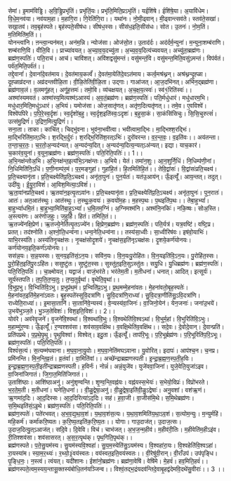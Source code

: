 

  
सेमां। इ॒माम॑विड्ढि। अ॒वि॒ड्ढि॒प्रभृ॑तिं। प्रभृ॑तिं॒यः। प्रभृ॑ति॒मिति॒प्रऽभृ॑तिं। यईशि॑षे। ईशि॑षे॒या। अ॒यावि॑धेम। वि॒धे॒म॒नव॑या। नव॑याम॒हा। म॒हागि॒रा। गि॒रेति॑गि॒रा।। यथा॑नः। नो॒मी॒ढ्वान्। मी॒ढ्वान्त्सव॑ते। स्तव॑ते॒सखा॑। सखा॒तव॑। तव॒बृह॑स्पते। बृह॑स्पते॒सीष॑धः। सीष॑ध॒स्सः। सीस॑ध॒इति॒सीस॑धः। सोत। उ॒तनः॑। नो॒म॒तिं। म॒तिमिति॑म॒तिं।।  
योनन्त्वा॑नि। ऩन्त्वा॒न्यन॑मत्। अन॑म॒न्नि। न्योज॑सा। ओज॑सो॒त। उ॒ताद॑र्दः। अद॑र्दर्म॒न्युना॑। म॒न्युना॒शम्ब॑राणि। शम्ब॑राणि॒वि। वीति॒वि।। प्राच्या॑वयत्। अ॒च्या॒व॒य॒दच्यु॑ता। अ॒च्य॒व॒य॒दित्य॑च्यवयत्। अच्यु॑ता॒ब्रह्म॑णः। ब्रह्म॑ण॒स्पतिः॑। पति॒राच॑। आच॑। चावि॑शत्। अवि॑शद्वसु॑मन्तं। वसु॑मन्तं॒वि। वसु॑मन्त॒मिति॒वसु॑ऽमन्तं। विप॑र्वतं। पर्व॑त॒मिति॒पर्व॑तं।।  
तद्दे॒वानां॑। दे॒वानां॑दे॒वत॑माय। दे॒वत॑माय॒कर्त्वं॑। दे॒वत॑मा॒येति॑दे॒वऽत॑माय। कर्त्व॒मश्र॑थ्नन्। अश्र॑थ्नन्दृ॒ह्ळा। दृ॒ह्ळाव्र॑दन्त। अव्र॑दन्तवीळि॒ता। वी॒ळि॒तेति॑वी॒ळि॒ता। उद्गाः। गाआ॑जत्। आ॒ज॒दभि॑नत्। अभि॑न॒द्ब्रह्म॑णा। ब्रह्म॑णाव॒लं। व॒लमगू॑हत्। अगू॑ह॒त्तमः॑। तमो॒वि। व्य॑चक्षयत्। अ॒च॒क्ष॒य॒त्स्वः॑। स्व॑१॒॑रिति॑स्वः॑।।  
अश्मा॑स्यमवतं। अश्मा॑स्य॒मित्यश्म॑ऽआस्यं। अ॒व॒तं॒ब्रह्म॑णः। ब्रह्म॑ण॒स्पतिः॑। पति॒र्मधु॑धारं। मधु॑धारम॒भि। मधु॑धार॒मिति॒मधु॑ऽधारं। अ॒भियं। यमोज॑सा। ओज॒सातृ॑णत्। अतृ॑ण॒दित्यतृ॑णत्।। तमे॒व। ए॒वविश्वे॑। विश्वे॑पपिरे। प॒पि॒रे॒स्व॒र्दृशः॑। स्व॒र्दृशो॑ब॒हु। स्व॒र्दृश॒इति॑स्वः॒ऽदृशः॑। ब॒हुसा॒कं। सा॒कंसि॑सिचुः। सि॒सि॒चुरुत्सं॑। उत्स॑मु॒द्रिणं॑। उ॒द्रिण॒मित्यु॒द्रिणं॑।।  
सना॒ता। ताका। काचि॑त्। चिद्भु॑वना। भुव॑ना॒भवी॑त्वा। भवी॑त्वामा॒द्भिः। मा॒द्भिश्श॒रद्भिः॑। मा॒द्भिरिति॑मा॒त्ऽभिः। श॒रद्भि॒र्दुरः॑। श॒रद्भि॒रिति॑श॒रत्ऽभिः॑। दुरो॑वरन्त। व॒र॒न्त॒वः॒। व॒इति॑वः।। अय॑तन्ता। त॒न्ता॒च॒र॒तः॒। च॒र॒तो॒अ॒न्यद॑न्यत्। अ॒न्यद॑न्य॒दित्। अ॒न्यद॑न्य॒दित्य॒न्यत्ऽअ॑न्यत्। इद्या। याच॒कार॑। च॒कार॑व॒युना॑। व॒युना॒ब्रह्म॑णः। ब्रह्म॑ण॒स्पतिः॑। पति॒रिति॒पतिः॑।। 1।।  
अ॒भि॒नक्ष॑न्तोअ॒भि। अ॒भि॒नक्ष॑न्त॒इत्य॑भि॒ऽनक्ष॑न्तः। अ॒भिये। येतं। तमा॑न॒शुः। आ॒न॒शुर्नि॒धिं। नि॒धिम्प॑णी॒नां। नि॒धिमिति॑नि॒ऽधिं। प॒णी॒नाम्प॑र॒मं। प॒र॒मङ्गुहा॑। गुहा॑हि॒तं। हि॒तमिति॑हि॒तं।। तेवि॒द्वांसः॑। वि॒द्वांसः॑प्रति॒चक्ष्य॑। प्र॒ति॒चक्ष्यानृ॑ता। प्र॒ति॒चक्ष्येति॑प्र॒ति॒ऽचक्ष्य॑। अनृ॑ता॒पुनः॑। पुन॒र्यतः॑। यत॑उ॒आय॑न्। ऊँ॒इत्यूँ॑। आय॒न्तत्। तदुत्। उदी॑युः। ई॒यु॒रा॒विशं॑। आ॒विश॒मित्या॒ऽविशं॑।।  
ऋ॒ता॒वा॑नप्रति॒चक्ष्य॑। ऋ॒तवा॑न॒इत्यृ॒तऽवा॑नः। प्र॒ति॒चक्ष्यानृ॑ता। प्र॒ति॒चक्ष्येति॑प्र॒ति॒ऽचक्ष्य॑। अनृ॑ता॒पुनः॑। पुन॒रातः॑। आतः॑। अत॒आत॑स्थुः। आत॑स्थुः। त॒स्थुः॒क॒वयः॑। क॒वयो॑म॒हः। म॒हस्प॒थः। प॒थइति॑प॒थः।। तेबा॒हुभ्यां॑। बा॒हुभ्यां॑धमि॒तं। बा॒हुभ्या॒मिति॑बा॒हुऽभ्यां॑। ध॒मि॒तम॒ग्निं। अ॒ग्निमश्म॑नि। अश्म॑नि॒नकिः॑। नकि॒ष्षः। सोअ॒स्ति। अ॒स्त्यर॑णः। अर॑णोज॒हुः। ज॒हुर्हि। हितं। तमिति॒तं।।  
ऋ॒तज्ये॑नक्षि॒प्रेण॑। ऋ॒तज्ये॒नेति॑त्यृ॒तऽज्ये॑न। क्षि॒प्रेण॒ब्रह्म॑णः। ब्रह्म॑ण॒स्पतिः॑। पति॒र्यत्र॑। यत्र॒वष्टि॑। वष्टि॒प्र। प्रतत्। तद॑श्नोति। अ॒श्नो॒ति॒धन्व॑ना। धन्व॒नेति॒धन्व॑ना।। तस्य॑सा॒ध्वीः। सा॒ध्वीरिष॑वः। इष॑वो॒याभिः॑। याभि॒रस्य॑ति। अस्य॑तिनृ॒चक्ष॑सः। नृ॒चक्ष॑सोदृ॒शये॑। नृ॒चक्ष॑स॒इति॑नृऽचक्ष॑सः। दृ॒शये॒कर्ण॑योनयः। कर्ण॑योनय॒इति॒कर्ण॑ऽयोनयः।।  
सस॑न्न॒यः। स॒न्न॒यस्सः। स्॒नय॒इति॑सं॒ऽन॒यः। सवि॑न॒यः। वि॒न॒यःपु॒रोहि॑तः। वि॒न॒यइति॑वि॒ऽन॒यः। पु॒रोहि॑त॒स्सः। पु॒रो॒हि॑त॒इति॑पु॒रःऽहि॑तः। ससुष्टु॑तः। सुष्टु॑त॒स्सः। सुस्तु॑त॒इति॒सुऽस्तु॑तः। सयु॒धि। यु॒धिब्रह्म॑णः। ब्रह्म॑ण॒स्पतिः॑। पति॒रिति॒पतिः॑।। चा॒क्ष्मोयत्। यद्वाजं॑। वाजं॒भर॑ते। भर॑तेम॒ती। म॒तीधना॑। धनात्। आदित्। इत्सूर्यः॑। सूर्य॑स्तपति। त॒प॒ति॒त॒प्य॒तुः। त॒प्य॒तुर्वृथा॑। वृथेति॒वृथा॑।।  
वि॒भुप्र॒भु। वि॒भ्विति॑वि॒ऽभु। प्र॒भुप्र॑थ॒मं। प्र॒भ्विति॑प्र॒ऽभु। प्र॒थ॒मम्मे॒हना॑वतः। मे॒हना॑वतो॒बृह॒स्पतेः॑। मे॒हना॑वत॒इति॑मे॒हना॑ऽवतः। बृ॒ह॒स्पते॑स्सुवि॒दत्रा॑णि। सु॒वि॒दत्रा॑णि॒राध्या॑। सु॒वि॒दत्रा॒णीति॑सु॒ऽवि॒दत्रा॑णि। राध्येति॒राध्या॑।। इ॒मासा॒तानि॑। सा॒तानि॑वे॒न्यस्य॑। वे॒न्यस्य॑वा॒जिनः॑। वा॒जिनो॒येन॑। येन॒जनाः॑। जना॑उ॒भये॑। उ॒भये॑भुञ्ज॒ते। भु॒ञ्ज॒तेविशः॑। विश॒इति॒विशः॑।। 2।।  
योव॑रे। अव॑रेवृ॒जने॑। वृ॒जने॑वि॒श्वथा॑। वि॒श्वथा॑वि॒भुः। वि॒श्वथेति॑वि॒श्वऽथा॑। वि॒भुर्म॒हां। वि॒भुरिति॑वि॒ऽभुः। म॒हाम्मु॑र॒ण्वः। ऊँ॒इत्यूँ॑। र॒ण्वश्शव॑सा। शव॑साव॒वक्षि॑थ। व॒वक्षि॒थेति॑व॒वक्षि॑थ।। सदे॒वः। दे॒वोदे॒वान्। दे॒वान्प्रति॑। प्रति॑पप्रथे। प॒प्र॒थे॒पृ॒थु। पृ॒थुविश्वा॑। विश्वेत्। इदु॒ता। ऊँ॒इत्यूँ॑। ताप॑रि॒भूः। प॒रि॒भूर्ब्रह्म॑णः। प॒रि॒भूरिति॑प॒रि॒ऽभूः। ब्रह्म॑ण॒स्पतिः॑। पति॒रिति॒पतिः॑।।  
विश्वं॑स॒त्यं। स॒त्यम्म॑घवाना। म॒घ॒वा॒ना॒यु॒वोः। म॒घ॒वा॒नेति॑मघऽवाना। यु॒वोरित्। इदापः॑। आप॑श्च॒न। च॒नप्र। प्रमि॑नन्ति। मि॒न॒न्ति॒व्र॒तं। व्र॒तंवां॑। वा॒मिति॑वां।। अच्छे॑न्द्राब्रह्मणस्पती। इ॒न्द्रा॒ब्र॒ह्म॒ण॒स्प॒ती॒ह॒विः। इ॒न्द्रा॒ब्र॒ह्म॒ण॒स्प॒ती॒इती॑न्द्राब्रह्मणस्पती। ह॒विर्नः॑। नोन्नं॑। अन्नं॒युजे॑व। युजे॑ववा॒जिना॑। युजे॒वेति॒युजा॑ऽइव। वा॒जिना॑जिगातं। जि॒गा॒त॒मिति॑जिगातं।।  
उ॒ताशि॑ष्ठाः। आशि॑ष्ठाअनु॑। अनु॑शृण्वन्ति। शृ॒ण्व॒न्ति॒वह्न॑यः। वह्न॑यस्स॒भेयः॑। स॒भेयो॒विप्रः॑। विप्रो॑भरते। भ॒र॒ते॒म॒ती। म॒तीधना॑। घनेति॒धना॑।। वी॒ळु॒द्वेषा॒अनु॑। वी॒ळु॒द्वेषा॒इति॑वी॒ळु॒ऽद्वेषाः॑। अनु॒वशा॑। वश॑ऋ॒णं। ऋ॒णमा॑द॒दिः। आ॒द॒दिस्सः। आ॒द॒दिरित्या॑ऽद॒दिः। सह॑। ह॒वा॒जी। वा॒जीस॑मि॒थे। स॒मि॒थेब्रह्म॑णः। स॒मि॒थइति॑सं॒ऽइ॒थे। ब्रह्म॑ण॒स्पतिः॑। पति॒रिति॒पतिः॑।।  
ब्रह्म॑ण॒स्पतेः॑। पते॑रभवत्। अ॒भ॒व॒द्य॒था॒व॒शं। य॒था॒व॒शंस॒त्यः। य॒था॒व॒शमिति॑य॒था॒ऽव॒शं। स॒त्योम॒न्युः। म॒न्युर्महि॑। महि॒कर्म॑। कर्मा॑करि॒ष्यतः। क॒रि॒ष्य॒तइति॑क॒रि॒ष्य॒तः।। योगाः। गाउ॒दाज॑त्। उ॒दाज॒त्सः। उ॒दाज॒दित्यु॒त्ऽआज॑त्। सदि॒वे। दि॒वेवि। विच॑। चाभ॑जत्। अ॒भ॒ज॒न्म॒हीव॑। म॒हीव॑री॒तिः। म॒हीवेति॑म॒हीऽइ॑व। री॒तिश्शव॑सा। शव॑सासरत्। अ॒स॒र॒त्पृथ॑क्। पृथ॒गिति॒पृथ॑क्।।  
ब्रह्म॑णस्पते। प॒ते॒सु॒यम॑स्य। सु॒यम॑स्यवि॒श्वहा॑। सु॒य॒म॒स्येति॑सु॒ऽयम॑स्य। वि॒श्वहा॑रा॒यः। वि॒श्वहेति॑वि॒श्वऽहा॑। रा॒यस्या॑म। स्या॒म॒र॒थ्यः॑। र॒थ्यो॒३॒॑वय॑स्वतः। वय॑स्वत॒इति॒वय॑स्वतः।। वी॒रेषु॑वी॒रान्। वी॒राँउप॑। उप॑पृङ्धि। पृ॒ङ्धि॒नः॒। न॒स्त्वं। त्वंयत्। यदी॑शानः। ईशा॑नो॒ब्रह्म॑णः। ब्रह्म॑णा॒वेषि॑। वेषि॑मे। मे॒हवं॑। हव॒मिति॒हवं॑।।  
ब्रह्म॑णस्पते॒त्वम॒स्यय॒न्तासू॒क्तस्य॑बोधि॒तन॑यञ्जिन्व।। विश्वं॒तद्भ॒द्रंयदव॑न्तिदे॒वाबृ॒हद्व॑देमवि॒दथे॑सु॒वीराः॑।। 3 ।।  
